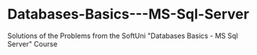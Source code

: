 # Databases-Basics---MS-Sql-Server
Solutions of the Problems from the SoftUni "Databases Basics - MS Sql Server" Course
